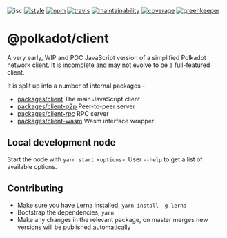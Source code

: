 ![isc](https://img.shields.io/badge/license-ISC-lightgrey.svg?style=flat-square)
[![style](https://img.shields.io/badge/code%20style-semistandard-lightgrey.svg?style=flat-square)](https://github.com/Flet/semistandard)
[![npm](https://img.shields.io/npm/v/@polkadot/client.svg?style=flat-square)](https://www.npmjs.com/package/@polkadot/client)
[![travis](https://img.shields.io/travis/polkadot-js/client.svg?style=flat-square)](https://travis-ci.org/polkadot-js/client)
[![maintainability](https://img.shields.io/codeclimate/maintainability/polkadot-js/client.svg?style=flat-square)](https://codeclimate.com/github/polkadot-js/client/maintainability)
[![coverage](https://img.shields.io/coveralls/polkadot-js/client.svg?style=flat-square)](https://coveralls.io/github/polkadot-js/client?branch=master)
[![greenkeeper](https://img.shields.io/badge/greenkeeper-enabled-brightgreen.svg?style=flat-square)](https://greenkeeper.io/)

# @polkadot/client

A very early, WIP and POC JavaScript version of a simplified Polkadot network client. It is incomplete and may not evolve to be a full-featured client.

It is split up into a number of internal packages -

- [packages/client](packages/client/) The main JavaScript client
- [packages/client-p2p](packages/client-p2p/) Peer-to-peer server
- [packages/client-rpc](packages/client-rpc/) RPC server
- [packages/client-wasm](packages/client-wasm/) Wasm interface wrapper

## Local development node

Start the node with `yarn start <options>`. User `--help` to get a list of available options.

## Contributing

- Make sure you have [Lerna](https://lernajs.io/) installed, `yarn install -g lerna`
- Bootstrap the dependencies, `yarn`
- Make any changes in the relevant package, on master merges new versions will be published automatically
